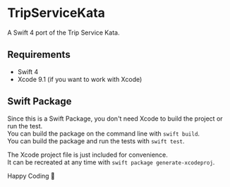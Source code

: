 # TripServiceKata

A Swift 4 port of the Trip Service Kata.

## Requirements
- Swift 4
- Xcode 9.1 (if you want to work with Xcode)

## Swift Package
Since this is a Swift Package, you don't need Xcode to build the project or run the test.  
You can build the package on the command line with `swift build`.  
You can build the package and run the tests with `swift test`.

The Xcode project file is just included for convenience.  
It can be recreated at any time with `swift package generate-xcodeproj`.

Happy Coding 🐳
